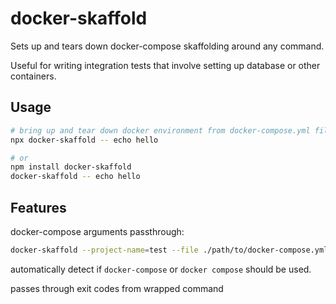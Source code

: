 # docker-skaffold

Sets up and tears down docker-compose skaffolding around any command.

Useful for writing integration tests that involve setting up database or other containers.

## Usage

```bash
# bring up and tear down docker environment from docker-compose.yml file in same directory
npx docker-skaffold -- echo hello

# or
npm install docker-skaffold
docker-skaffold -- echo hello
```

## Features

docker-compose arguments passthrough:

```bash
docker-skaffold --project-name=test --file ./path/to/docker-compose.yml -- echo hello
```

automatically detect if `docker-compose` or `docker compose` should be used.

passes through exit codes from wrapped command
